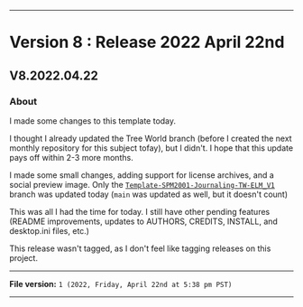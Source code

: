 
***

# Version 8 : Release 2022 April 22nd

## V8.2022.04.22

### About

I made some changes to this template today.

I thought I already updated the Tree World branch (before I created the next monthly repository for this subject tofay), but I didn't. I hope that this update pays off within 2-3 more months.

I made some small changes, adding support for license archives, and a social preview image. Only the [`Template-SPM2001-Journaling-TW-ELM_V1`](https://github.com/seanpm2001/Git-Template_V8/tree/Template-SPM2001-Journaling-TW-ELM-V1/) branch was updated today (`main` was updated as well, but it doesn't count)

This was all I had the time for today. I still have other pending features (README improvements, updates to AUTHORS, CREDITS, INSTALL, and desktop.ini files, etc.)

This release wasn't tagged, as I don't feel like tagging releases on this project.

***

**File version:** `1 (2022, Friday, April 22nd at 5:38 pm PST)`

***
